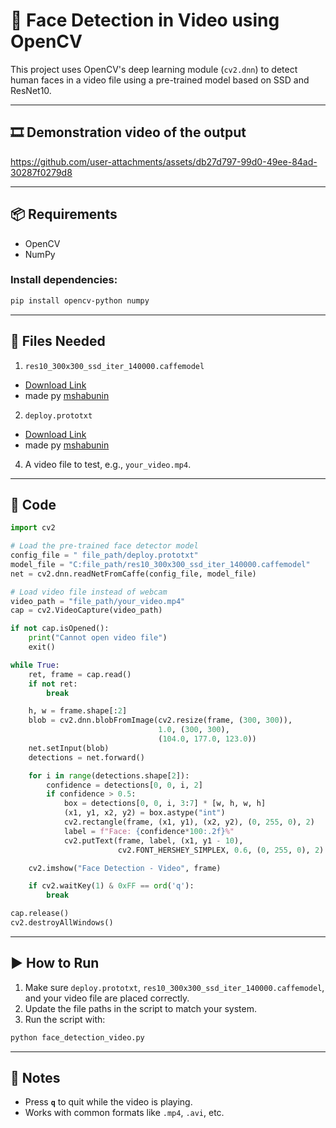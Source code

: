 
# 👤 Face Detection in Video using OpenCV

This project uses OpenCV's deep learning module (`cv2.dnn`) to detect human faces in a video file using a pre-trained model based on SSD and ResNet10.

---
## 🎞️ Demonstration video of the output


https://github.com/user-attachments/assets/db27d797-99d0-49ee-84ad-30287f0279d8


---

## 📦 Requirements

- OpenCV
- NumPy

### Install dependencies:
```bash
pip install opencv-python numpy
```

---

## 📁 Files Needed

1. `res10_300x300_ssd_iter_140000.caffemodel`  
 - [Download Link](https://github.com/opencv/opencv_3rdparty/raw/dnn_samples_face_detector_20170830/res10_300x300_ssd_iter_140000.caffemodel)
 - made py [mshabunin](https://github.com/opencv/opencv/tree/master/samples/dnn/face_detector)
2. `deploy.prototxt`  
 - [Download Link](https://github.com/opencv/opencv/blob/master/samples/dnn/face_detector/deploy.prototxt)
 - made py [mshabunin](https://github.com/opencv/opencv/tree/master/samples/dnn/face_detector)

4. A video file to test, e.g., `your_video.mp4`.

---

## 📄 Code

```python
import cv2

# Load the pre-trained face detector model
config_file = " file_path/deploy.prototxt"
model_file = "C:file_path/res10_300x300_ssd_iter_140000.caffemodel"
net = cv2.dnn.readNetFromCaffe(config_file, model_file)

# Load video file instead of webcam
video_path = "file_path/your_video.mp4"
cap = cv2.VideoCapture(video_path)

if not cap.isOpened():
    print("Cannot open video file")
    exit()

while True:
    ret, frame = cap.read()
    if not ret:
        break

    h, w = frame.shape[:2]
    blob = cv2.dnn.blobFromImage(cv2.resize(frame, (300, 300)),
                                 1.0, (300, 300),
                                 (104.0, 177.0, 123.0))
    net.setInput(blob)
    detections = net.forward()

    for i in range(detections.shape[2]):
        confidence = detections[0, 0, i, 2]
        if confidence > 0.5:
            box = detections[0, 0, i, 3:7] * [w, h, w, h]
            (x1, y1, x2, y2) = box.astype("int")
            cv2.rectangle(frame, (x1, y1), (x2, y2), (0, 255, 0), 2)
            label = f"Face: {confidence*100:.2f}%"
            cv2.putText(frame, label, (x1, y1 - 10),
                        cv2.FONT_HERSHEY_SIMPLEX, 0.6, (0, 255, 0), 2)

    cv2.imshow("Face Detection - Video", frame)

    if cv2.waitKey(1) & 0xFF == ord('q'):
        break

cap.release()
cv2.destroyAllWindows()
```

---

## ▶️ How to Run

1. Make sure `deploy.prototxt`, `res10_300x300_ssd_iter_140000.caffemodel`, and your video file are placed correctly.
2. Update the file paths in the script to match your system.
3. Run the script with:

```bash
python face_detection_video.py
```

---

## 📌 Notes

- Press **`q`** to quit while the video is playing.
- Works with common formats like `.mp4`, `.avi`, etc.
